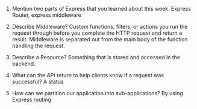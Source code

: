 1. Mention two parts of Express that you learned about this week.
Express Router, express middleware

 2. Describe Middleware?
Custom functions, filters, or actions you run the request through before you complete the HTTP request and return a result. Middleware is separated out from the main body of the function handling the request.

 3. Describe a Resource?
Something that is stored and accessed in the backend.

 4. What can the API return to help clients know if a request was successful?
A status

 5. How can we partition our application into sub-applications?
By using Express routing